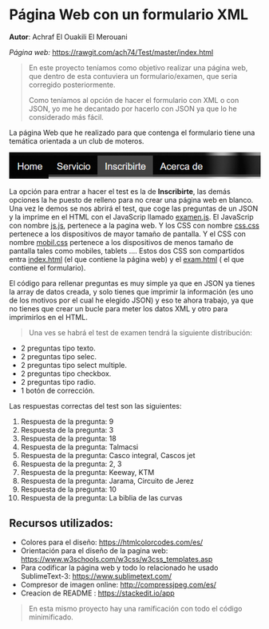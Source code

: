 # Página Web con un formulario XML

**Autor**: Achraf El Ouakili El Merouani

*Página web:* https://rawgit.com/ach74/Test/master/index.html

> En este proyecto teníamos como objetivo realizar una página web, que dentro de esta contuviera un formulario/examen, que seria corregido posteriormente.
> 
> Como teníamos al opción de hacer el formulario con XML o con JSON, yo me he decantado por hacerlo con JSON ya que lo he considerado más fácil.

La página Web que he realizado para que contenga el formulario tiene una temática orientada a un club de moteros.

![Imagen del navegador de la pagina Web](https://github.com/ach74/Test/blob/master/img/Captura-1.PNG)

La opción para entrar a hacer el test es la de **Inscribirte**, las demás opciones la he puesto de relleno para no crear una página web en blanco. Una vez le demos se nos abrirá el test, que coge las preguntas de un JSON y la imprime en el HTML con el JavaScrip llamado [examen.js](https://github.com/ach74/Test/blob/master/js/examen.js). El JavaScrip con nombre [js.js](https://github.com/ach74/Test/blob/master/js/js.js), pertenece a la pagina web. Y los CSS con nombre [css.css](https://github.com/ach74/Test/blob/master/css/css.css) pertenece a los dispositivos de mayor tamaño de pantalla. Y el CSS con nombre [mobil.css](https://github.com/ach74/Test/blob/master/css/mobil.css) pertenece a los dispositivos de menos tamaño de pantalla tales como mobiles, tablets .... Estos dos CSS son compartidos entra [index.html](https://github.com/ach74/Test/blob/master/index.html) (el que contiene la página web) y el [exam.html](https://github.com/ach74/Test/blob/master/exam.html) ( el que contiene el formulario).

El código para rellenar preguntas es muy simple ya que en JSON ya tienes la array de datos creada, y solo tienes que imprimir la información (es uno de los motivos por el cual he elegido JSON) y eso te ahora trabajo, ya que no tienes que crear un bucle para meter los datos XML y otro para imprimirlos en el HTML.

>Una ves se habrá el test de examen tendrá la siguiente distribución:
>
- 2 preguntas tipo texto.
- 2 preguntas tipo selec.
- 2 preguntas tipo select multiple.
- 2 preguntas tipo checkbox.
- 2 preguntas tipo radio.
- 1 botón de corrección.

Las respuestas correctas del test son las siguientes:

 1. Respuesta de la pregunta: 9
 2. Respuesta de la pregunta: 3
 3. Respuesta de la pregunta: 18
 4. Respuesta de la pregunta: Talmacsi
 5. Respuesta de la pregunta: Casco integral, Cascos jet
 6. Respuesta de la pregunta: 2, 3
 7. Respuesta de la pregunta: Keeway, KTM
 8. Respuesta de la pregunta: Jarama, Circuito de Jerez
 9. Respuesta de la pregunta: 10
 10. Respuesta de la pregunta: La biblia de las curvas

## Recursos utilizados:
- Colores para el diseño: https://htmlcolorcodes.com/es/
- Orientación para el diseño de la pagina web: https://www.w3schools.com/w3css/w3css_templates.asp
- Para codificar la página web y todo lo relacionado he usado SublimeText-3: https://www.sublimetext.com/
- Compresor de imagen online: http://compressjpeg.com/es/
- Creacion de README : https://stackedit.io/app

>En esta mismo proyecto hay una ramificación con todo el código minimificado.
